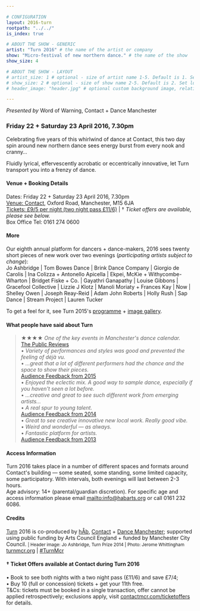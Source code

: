 ```yaml
---

# CONFIGURATION
layout: 2016-turn
rootpath: "../../"
is_index: true

# ABOUT THE SHOW - GENERIC
artist: "Turn 2016" # the name of the artist or company
show: "Micro-festival of new northern dance." # the name of the show
show_size: 4

# ABOUT THE SHOW - LAYOUT
# artist_size: 1 # optional - size of artist name 1-5. Default is 1. Set longer names to lower values
# show_size: 2 # optional - size of show name 2-5. Default is 2. Set longer names to lower values
# header_image: "header.jpg" # optional custom background image, relative to current page

---
```

*Presented by* Word of Warning, Contact + Dance Manchester    
         
### Friday 22 + Saturday 23 April 2016, 7.30pm
Celebrating five years of this whirlwind of dance at Contact, this two day spin around new northern dance sees energy burst from every nook and cranny…           
        
Fluidly lyrical, effervescently acrobatic or eccentrically innovative, let Turn transport you into a frenzy of dance.        
         
#### Venue + Booking Details              
Dates: Friday 22 + Saturday 23 April 2016, 7.30pm       
<a href="http://contactmcr.com/visit/getting-here" target="_blank">Venue: Contact</a>, Oxford Road, Manchester, M15 6JA         
<a href="http://contactmcr.com/whats-on/47093-turn-2016/booking" target="_blank">Tickets: £9/5 per night (two night pass £11/6)</a> | † *Ticket offers are available, please see below.*        
Box Office Tel: 0161 274 0600                
                  
#### More        
Our eighth annual platform for dancers + dance-makers, 2016 sees twenty short pieces of new work over two evenings (*participating artists subject to change*):          
Jo Ashbridge | Tom Bowes Dance | Brink Dance Company | Giorgio de Carolis | Ina Colizza + Antonello Apicella | Ekpei, McKie + Withycombe-Wharton | Bridget Fiske + Co. | Gayathri Ganapathy | Louise Gibbons | Gracefool Collective | Lizzie J Klotz | Manoli Moriaty + Frances Kay | Now | Shelley Owen | Joseph Reay-Reid | Adam John Roberts | Holly Rush | Sap Dance | Stream Project | Lauren Tucker        
          
To get a feel for it, see Turn 2015's [programme](/archive/2015-turn) + [image gallery](/galleries/2015-turn).         
                  
#### What people have said about Turn
>★★★★ *One of the key events in Manchester's dance calendar.*<br><a href="http://www.thepublicreviews.com/turn-2013-contact-manchester" target="_blank">The Public Reviews</a>             
>• *Variety of performances and styles was good and prevented the feeling of déjà vu.*<br>• *…great that a lot of different performers had the chance and the space to show their pieces.*<br>[Audience Feedback from 2015](/archive/2015-turn)         
>• *Enjoyed the eclectic mix. A good way to sample dance, especially if you haven't seen a lot before.*<br>• *…creative and great to see such different work from emerging artists…*<br>• *A real spur to young talent.*<br>[Audience Feedback from 2014](/archive/2014-turn)            
>• *Great to see creative innovative new local work. Really good vibe.*<br>• *Weird and wonderful — as always.*<br>• *Fantastic platform for artists.*<br>[Audience Feedback from 2013](/archive/2013-turn)             
         
#### Access Information                 
Turn 2016 takes place in a number of different spaces and formats around Contact's building — some seated, some standing, some limited capacity, some participatory. With intervals, both evenings will last between 2-3 hours.<br>Age advisory: 14+ (parental/guardian discretion). For specific age and access information please email <mailto:info@habarts.org> or call 0161 232 6086.               
                          
#### Credits         
[Turn](/hab/turn) 2016 is co-produced by [hÅb](/hab), <a href="http://contactmcr.com" target="_blank">Contact</a> + <a href="http://www.digm.org" target="_blank">Dance Manchester</a>; supported using public funding by Arts Council England + funded by Manchester City Council. <small>| Header image: Jo Ashbridge, Turn Prize 2014 | Photo: Jerome Whittingham</small>          
<a href="http://turnmcr.org" target="_blank">turnmcr.org</a> | <a href="http://twitter.com/hashtag/TurnMcr" target="_blank">#TurnMcr</a>

#### † Ticket Offers available at Contact during Turn 2016         
• Book to see both nights with a two night pass (£11/6) and save £7/4;         
• Buy 10 (full or concession) tickets + get your 11th free.                  
T&Cs: tickets must be booked in a single transaction, offer cannot be applied retrospectively; exclusions apply, visit <a href="http://www.contactmcr.com/ticketoffers" target="_blank">contactmcr.com/ticketoffers</a> for details.
